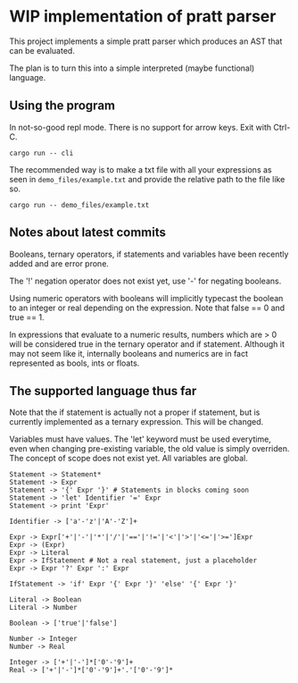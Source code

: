 # WIP implementation of pratt parser

This project implements a simple pratt parser which produces an AST
that can be evaluated.

The plan is to turn this into a simple interpreted (maybe functional) language.

## Using the program

In not-so-good repl mode. There is no support for arrow keys. Exit with Ctrl-C.
```
cargo run -- cli
```

The recommended way is to make a txt file with all your expressions as seen in
`demo_files/example.txt` and provide the relative path to the file like so.

```
cargo run -- demo_files/example.txt
```

## Notes about latest commits

Booleans, ternary operators, if statements and variables have been recently
added and are error prone.

The '!' negation operator does not exist yet, use '-' for negating
booleans.

Using numeric operators with booleans will implicitly typecast the boolean to an
integer or real depending on the expression. Note that false == 0 and true == 1.

In expressions that evaluate to a numeric results, numbers which are > 0 will
be considered true in the ternary operator and if statement. Although it may
not seem like it, internally booleans and numerics are in fact represented as
bools, ints or floats.


## The supported language thus far

Note that the if statement is actually not a proper if statement, but is
currently implemented as a ternary expression. This will be changed.

Variables must have values. The 'let' keyword must be used everytime, even when
changing pre-existing variable, the old value is simply overriden.
The concept of scope does not exist yet. All variables are global.

```
Statement -> Statement*
Statement -> Expr
Statement -> '{' Expr '}' # Statements in blocks coming soon
Statement -> 'let' Identifier '=' Expr 
Statement -> print 'Expr'

Identifier -> ['a'-'z'|'A'-'Z']+

Expr -> Expr['+'|'-'|'*'|'/'|'=='|'!='|'<'|'>'|'<='|'>=']Expr
Expr -> (Expr)
Expr -> Literal
Expr -> IfStatement # Not a real statement, just a placeholder
Expr -> Expr '?' Expr ':' Expr

IfStatement -> 'if' Expr '{' Expr '}' 'else' '{' Expr '}'

Literal -> Boolean
Literal -> Number

Boolean -> ['true'|'false']

Number -> Integer
Number -> Real

Integer -> ['+'|'-']*['0'-'9']+
Real -> ['+'|'-']*['0'-'9']+'.'['0'-'9']*
```

